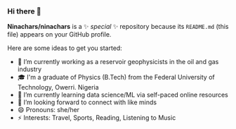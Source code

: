 ### Hi there 👋


**Ninachars/ninachars** is a ✨ _special_ ✨ repository because its `README.md` (this file) appears on your GitHub profile.

Here are some ideas to get you started:

- 🔭 I’m currently working as a reservoir geophysicists in the oil and gas industry
- 🎓 I'm a graduate of Physics (B.Tech) from the Federal University of Technology, Owerri. Nigeria
- 🌱 I’m currently learning data science/ML via self-paced online resources
- 🤔 I’m looking forward to connect with like minds
- 😄 Pronouns: she/her
- ⚡  Interests: Travel, Sports, Reading, Listening to Music 
